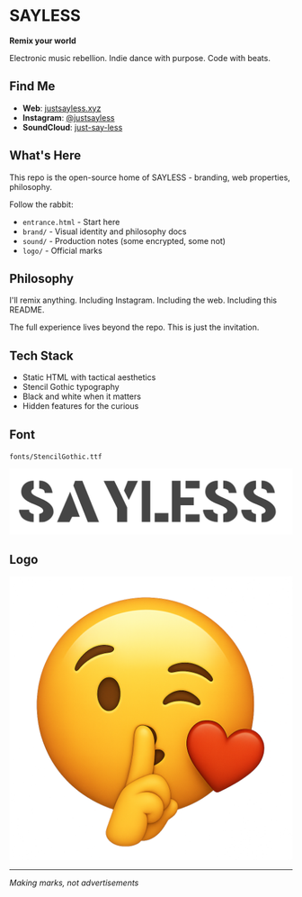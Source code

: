 # SAYLESS

**Remix your world**

Electronic music rebellion. Indie dance with purpose. Code with beats.

## Find Me

- **Web**: [justsayless.xyz](https://justsayless.xyz)
- **Instagram**: [@justsayless](https://instagram.com/justsayless)
- **SoundCloud**: [just-say-less](https://soundcloud.com/just-say-less)

## What's Here

This repo is the open-source home of SAYLESS - branding, web properties, philosophy. 

Follow the rabbit:
- `entrance.html` - Start here
- `brand/` - Visual identity and philosophy docs
- `sound/` - Production notes (some encrypted, some not)
- `logo/` - Official marks

## Philosophy

I'll remix anything. Including Instagram. Including the web. Including this README.

The full experience lives beyond the repo. This is just the invitation.

## Tech Stack

- Static HTML with tactical aesthetics
- Stencil Gothic typography
- Black and white when it matters
- Hidden features for the curious

## Font

`fonts/StencilGothic.ttf`

![SAYLESS Font](etc/SAYLESS-font-sample.png)

## Logo

![SAYLESS](logo/SAYLESS-TRANSPARENT.png)

---

*Making marks, not advertisements*